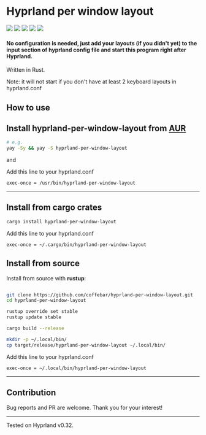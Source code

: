 # Hyprland per window layout

![](https://img.shields.io/crates/d/hyprland-per-window-layout)
![](https://img.shields.io/github/issues-raw/coffebar/hyprland-per-window-layout)
![](https://img.shields.io/github/stars/coffebar/hyprland-per-window-layout)
![](https://img.shields.io/aur/version/hyprland-per-window-layout)
![](https://img.shields.io/crates/v/hyprland-per-window-layout)

#### No configuration is needed, just add your layouts (if you didn't yet) to the input section of hyprland config file and start this program right after Hyprland.

Written in Rust.

Note: it will not start if you don't have at least 2 keyboard layouts in hyprland.conf

## How to use

## Install **hyprland-per-window-layout** from [AUR](https://aur.archlinux.org/packages/hyprland-per-window-layout)

```bash 
# e.g.
yay -Sy && yay -S hyprland-per-window-layout
```

and

Add this line to your hyprland.conf

```
exec-once = /usr/bin/hyprland-per-window-layout
```

-----


## Install from cargo crates

```bash
cargo install hyprland-per-window-layout
```

Add this line to your hyprland.conf

```
exec-once = ~/.cargo/bin/hyprland-per-window-layout
```


## Install from source

Install from source with **rustup**:

```bash

git clone https://github.com/coffebar/hyprland-per-window-layout.git
cd hyprland-per-window-layout

rustup override set stable
rustup update stable

cargo build --release

mkdir -p ~/.local/bin/
cp target/release/hyprland-per-window-layout ~/.local/bin/

```
Add this line to your hyprland.conf

```
exec-once = ~/.local/bin/hyprland-per-window-layout
```

-----

## Contribution

Bug reports and PR are welcome. Thank you for your interest!

-----

Tested on Hyprland v0.32.
